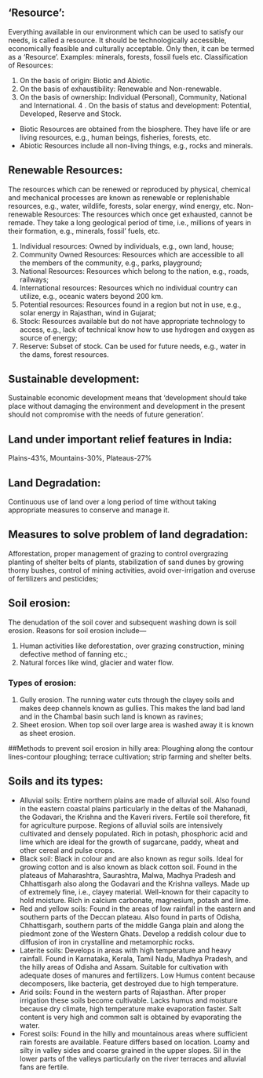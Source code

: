 ## ‘Resource’:
Everything available in our environment which can be used to satisfy our needs, is called a resource. It should be technologically accessible, economically feasible and culturally acceptable. Only then, it can be termed as a ‘Resource’. Examples: minerals, forests, fossil fuels etc.
Classification of Resources:
1.  On the basis of origin: Biotic and Abiotic.
2.  On the basis of exhaustibility: Renewable and Non-renewable.
3.  On the basis of ownership: Individual (Personal), Community, National and International.
4 . On the basis of status and development: Potential, Developed, Reserve and Stock.
* Biotic Resources are obtained from the biosphere. They have life or are living resources, e.g., human beings, fisheries, forests, etc.
* Abiotic Resources include all non-living things, e.g., rocks and minerals.

## Renewable Resources:
The resources which can be renewed or reproduced by physical, chemical and mechanical processes are known as renewable or replenishable resources, e.g., water, wildlife, forests, solar energy, wind energy, etc.
Non-renewable Resources:
The resources which once get exhausted, cannot be remade. They take a long geological period of time, i.e., millions of years in their formation, e.g., minerals, fossil’ fuels, etc.
1. Individual resources: Owned by individuals, e.g., own land, house;
2. Community Owned Resources: Resources which are accessible to all the members of the community, e.g., parks, playground;
3. National Resources: Resources which belong to the nation, e.g., roads, railways;
4. International resources: Resources which no individual country can utilize, e.g., oceanic waters beyond 200 km.
5. Potential resources: Resources found in a region but not in use, e.g., solar energy in Rajasthan,
wind in Gujarat;
6. Stock: Resources available but do not have appropriate technology to access, e.g., lack of technical know how to use hydrogen and oxygen as source of energy;
7. Reserve: Subset of stock. Can be used for future needs, e.g., water in the dams, forest resources.

## Sustainable development:
Sustainable economic development means that ‘development should take place without damaging the environment and development in the present should not compromise with the needs of future generation’.

## Land under important relief features in India:
Plains-43%, Mountains-30%, Plateaus-27%

## Land Degradation:
Continuous use of land over a long period of time without taking appropriate measures to conserve and manage it.

## Measures to solve problem of land degradation:
Afforestation, proper management of grazing to control overgrazing planting of shelter belts of plants, stabilization of sand dunes by growing thorny bushes, control of mining activities, avoid over-irrigation and overuse of fertilizers and pesticides;

## Soil erosion:
The denudation of the soil cover and subsequent washing down is soil erosion. Reasons for soil erosion include—
1. Human activities like deforestation, over grazing construction, mining defective method of fanning etc.;
2. Natural forces like wind, glacier and water flow.
### Types of erosion:
1. Gully erosion. The running water cuts through the clayey soils and makes deep channels known as gullies. This makes the land bad land and in the Chambal basin such land is known as ravines;
2. Sheet erosion. When top soil over large area is washed away it is known as sheet erosion.

##Methods to prevent soil erosion in hilly area:
Ploughing along the contour lines-contour ploughing; terrace cultivation; strip farming and shelter belts.

## Soils and its types:
* Alluvial soils: Entire northern plains are made of alluvial soil. Also found in the eastern coastal plains particularly in the deltas of the Mahanadi, the Godavari, the Krishna and the Kaveri rivers. Fertile soil therefore, fit for agriculture purpose. Regions of alluvial soils are intensively cultivated and densely populated. Rich in potash, phosphoric acid and lime which are ideal for the growth of sugarcane, paddy, wheat and other cereal and pulse crops.
* Black soil: Black in colour and are also known as regur soils. Ideal for growing cotton and is also known as black cotton soil. Found in the plateaus of Maharashtra, Saurashtra, Malwa, Madhya Pradesh and Chhattisgarh also along the Godavari and the Krishna valleys. Made up of extremely fine, i.e., clayey material. Well-known for their capacity to hold moisture. Rich in calcium carbonate, magnesium, potash and lime.
* Red and yellow soils: Found in the areas of low rainfall in the eastern and southern parts of the Deccan plateau. Also found in parts of Odisha, Chhattisgarh, southern parts of the middle Ganga plain and along the piedmont zone of the Western Ghats. Develop a reddish colour due to diffusion of iron in crystalline and metamorphic rocks.
* Laterite soils: Develops in areas with high temperature and heavy rainfall. Found in Karnataka, Kerala, Tamil Nadu, Madhya Pradesh, and the hilly areas of Odisha and Assam. Suitable for cultivation with adequate doses of manures and fertilizers. Low Humus content because decomposers, like bacteria, get destroyed due to high temperature.
* Arid soils: Found in the western parts of Rajasthan. After proper irrigation these soils become cultivable. Lacks humus and moisture because dry climate, high temperature make evaporation faster. Salt content is very high and common salt is obtained by evaporating the water.
* Forest soils: Found in the hilly and mountainous areas where sufficient rain forests are available. Feature differs based on location. Loamy and silty in valley sides and coarse grained in the upper slopes. Sil in the lower parts of the valleys particularly on the river terraces and alluvial fans are fertile.
